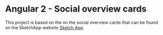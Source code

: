 # Angular 2 - Social overview cards

This project is based on the on the social overview cards that can be found on the SketchApp website [Sketch App](https://www.sketchapp.com/#symbols).

